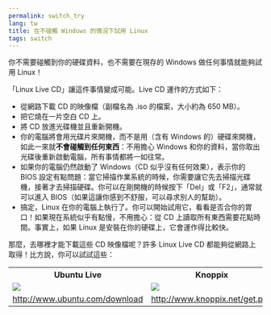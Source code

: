 ```yaml
---
permalink: switch_try
lang: tw
title: 在不碰觸 Windows 的情況下試用 Linux
tags: switch
---
```


你不需要碰觸到你的硬碟資料，也不需要在現存的 Windows 做任何事情就能夠試用 Linux！

「Linux Live CD」讓這件事情變成可能。Live CD 運作的方式如下：

<ul>

<li>從網路下載 CD 的映像檔（副檔名為 .iso 的檔案，大小約為 650 MB）。</li>

<li>把它燒在一片空白 CD 上。</li>

<li>將 CD 放進光碟機並且重新開機。</li>

<li>你的電腦將會用光碟片來開機，而不是用（含有 Windows 的）硬碟來開機，如此一來就<b>不會碰觸到任何東西</b>：不用擔心 Windows 和你的資料，當你取出光碟後重新啟動電腦，所有事情都將一如往常。</li>

<li>如果你的電腦仍然啟動了 Windows（CD 似乎沒有任何效果），表示你的 BIOS 設定有點問題：當它掃描作業系統的時候，你需要讓它先去掃描光碟機，接著才去掃描硬碟。你可以在剛開機的時候按下「Del」或「F2」，通常就可以進入 BIOS（如果這讓你感到不舒服，可以尋求別人的幫助）。</li>

<li>搞定，Linux 在你的電腦上執行了。你可以開始試用它，看看是否合你的胃口！如果現在系統似乎有點慢，不用擔心：從 CD 上讀取所有東西需要花點時間。事實上，如果 Linux 是安裝在你的硬碟上，它會運作得比較快。
</li>

</ul>

那麼，去哪裡才能下載這些 CD 映像檔呢？許多 Linux Live CD 都能夠從網路上取得！比方說，你可以試試這些：

<table cols="2">
<tr>
<th>Ubuntu Live</th>
<th>Knoppix</th>
</tr>

<tr>
<td><a href="/img/ubuntu.png"><img src="/img/ubuntu_thumbnail.png" /></a></td>
<td><a href="/img/knoppix.png"><img src="/img/knoppix_thumbnail.png" /></a></td>
</tr>

<tr>
<td><a 
href="http://www.ubuntu.com/download">http://www.ubuntu.com/download</a></td>
<td><a 
href="http://www.knoppix.net/get.php">http://www.knoppix.net/get.php</a></td>
</tr>

</table>


